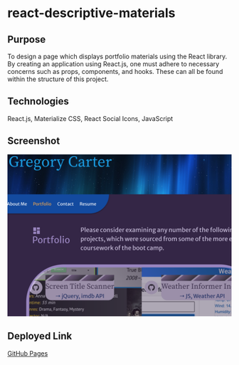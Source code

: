 # react-descriptive-materials

## Purpose
To design a page which displays portfolio materials using the React library. By creating an application using React.js, one must adhere to necessary concerns such as props, components, and hooks. These can all be found within the structure of this project.

## Technologies
React.js, Materialize CSS, React Social Icons, JavaScript

## Screenshot
<img src="./src/assets/images/reactresume.png"/>

## Deployed Link
<a href="https://gregoryjohncarter.github.io/react-descriptive-materials/" target="_blank">GitHub Pages</a>